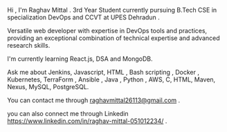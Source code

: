 Hi , I'm Raghav Mittal .
3rd Year Student currently pursuing B.Tech CSE in specialization DevOps and CCVT at UPES Dehradun . 

Versatile web developer with expertise in DevOps tools and practices, providing an exceptional combination of technical expertise and advanced research skills.

I'm currently learning React.js, DSA and MongoDB. 

Ask me about Jenkins, Javascript, HTML , Bash scripting , Docker , Kubernetes, TerraForm , Ansible , Java , Python , AWS, C, HTML, Maven, Nexus, MySQL, PostgreSQL.

You can contact me through raghavmittal26113@gmail.com .

you can also connect me through Linkedin https://www.linkedin.com/in/raghav-mittal-051012234/ .
